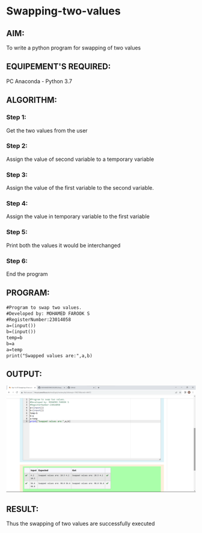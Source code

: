 # Swapping-two-values
## AIM:
To write a python program for swapping of two values
## EQUIPEMENT'S REQUIRED: 
PC
Anaconda - Python 3.7
## ALGORITHM: 
### Step 1:
Get the two values from the user
### Step 2: 
Assign the value of second variable to a temporary variable 
### Step 3: 
Assign the value of the first variable to the second variable.
### Step 4:  
Assign the value in temporary variable to the first variable
### Step 5: 
Print both the values it would be interchanged
### Step 6: 
End the program
## PROGRAM:
```
#Program to swap two values.
#Developed by: MOHAMED FAROOK S
#RegisterNumber:23014058
a=(input())
b=(input())
temp=b
b=a
a=temp
print("Swapped values are:",a,b)

```
## OUTPUT:
![OUTPUT](/swapoutput.png)




## RESULT:
Thus the swapping of two values are successfully executed



